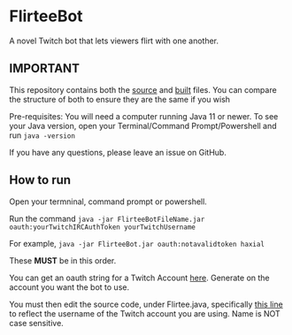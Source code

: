 # FlirteeBot

A novel Twitch bot that lets viewers flirt with one another.

## IMPORTANT
This repository contains both the [source](https://github.com/CodeHuset/FlirteeBot/tree/main/src/main/java) and [built](https://github.com/CodeHuset/FlirteeBot/tree/main/build/SNAPSHOT/Initial%20Build) files. You can compare the structure of both to ensure they are the same if you wish

Pre-requisites:
You will need a computer running Java 11 or newer. To see your Java version, open your Terminal/Command Prompt/Powershell and run `java -version`

If you have any questions, please leave an issue on GitHub.

## How to run

Open your termninal, command prompt or powershell.

Run the command `java -jar FlirteeBotFileName.jar oauth:yourTwitchIRCAuthToken yourTwitchUsername`

For example, `java -jar FlirteeBot.jar oauth:notavalidtoken haxial`

These **MUST** be in this order.

You can get an oauth string for a Twitch Account [here](https://twitchapps.com/tmi/). Generate on the account you want the bot to use.

You must then edit the source code, under Flirtee.java, specifically [this line](https://github.com/CodeHuset/FlirteeBot/blob/main/src/main/java/Flirtee.java#L19) to reflect the username of the Twitch account you are using. Name is NOT case sensitive.
